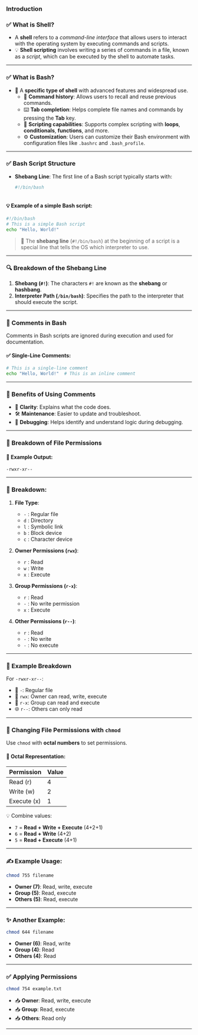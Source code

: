 ### Introduction 

### ✅ What is Shell?
- A **shell** refers to a *command-line interface* that allows users to interact with the operating system by executing commands and scripts. 
- 💡 **Shell scripting** involves writing a series of commands in a file, known as a *script*, which can be executed by the shell to automate tasks.

---

### ✅ What is Bash?
- 🐚 A **specific type of shell** with advanced features and widespread use.
  - 📜 **Command history**: Allows users to recall and reuse previous commands.
  - ⌨️ **Tab completion**: Helps complete file names and commands by pressing the **Tab** key.
  - 🔁 **Scripting capabilities**: Supports complex scripting with **loops**, **conditionals**, **functions**, and more.
  - ⚙️ **Customization**: Users can customize their Bash environment with configuration files like `.bashrc` and `.bash_profile`.

---

### ✅ Bash Script Structure
- **Shebang Line**: The first line of a Bash script typically starts with:
  
  ```bash
  #!/bin/bash
  


#### 💡 Example of a simple Bash script:

```bash
#!/bin/bash
# This is a simple Bash script
echo "Hello, World!"
```

> 📝 The **shebang line** (`#!/bin/bash`) at the beginning of a script is a special line that tells the OS which interpreter to use.

---

### 🔍 Breakdown of the Shebang Line

1. **Shebang (`#!`)**: The characters `#!` are known as the **shebang** or **hashbang**.
2. **Interpreter Path (`/bin/bash`)**: Specifies the path to the interpreter that should execute the script.

---

### 💬 Comments in Bash

Comments in Bash scripts are ignored during execution and used for documentation.

#### ✅ Single-Line Comments:

```bash
# This is a single-line comment
echo "Hello, World!"  # This is an inline comment
```

---

### 🌟 Benefits of Using Comments

* 📖 **Clarity**: Explains what the code does.
* 🛠️ **Maintenance**: Easier to update and troubleshoot.
* 🐞 **Debugging**: Helps identify and understand logic during debugging.

---

### 🔐 Breakdown of File Permissions

#### 📄 Example Output:

```
-rwxr-xr--
```

---

### 🧩 Breakdown:

1. **File Type**:

   * `-` : Regular file
   * `d` : Directory
   * `l` : Symbolic link
   * `b` : Block device
   * `c` : Character device

2. **Owner Permissions (`rwx`)**:

   * `r` : Read
   * `w` : Write
   * `x` : Execute

3. **Group Permissions (`r-x`)**:

   * `r` : Read
   * `-` : No write permission
   * `x` : Execute

4. **Other Permissions (`r--`)**:

   * `r` : Read
   * `-` : No write
   * `-` : No execute

---

### 🔧 Example Breakdown

For `-rwxr-xr--`:

* 📂 `-`: Regular file
* 👤 `rwx`: Owner can read, write, execute
* 👥 `r-x`: Group can read and execute
* 🌐 `r--`: Others can only read

---

### 🔁 Changing File Permissions with `chmod`

Use `chmod` with **octal numbers** to set permissions.

#### 🧮 Octal Representation:

| Permission  | Value |
| ----------- | ----- |
| Read (r)    | 4     |
| Write (w)   | 2     |
| Execute (x) | 1     |

💡 Combine values:

* `7` = **Read + Write + Execute** (4+2+1)
* `6` = **Read + Write** (4+2)
* `5` = **Read + Execute** (4+1)

---

### ✍️ Example Usage:

```bash
chmod 755 filename
```

* **Owner (7)**: Read, write, execute
* **Group (5)**: Read, execute
* **Others (5)**: Read, execute

---

### ✨ Another Example:

```bash
chmod 644 filename
```

* **Owner (6)**: Read, write
* **Group (4)**: Read
* **Others (4)**: Read

---

### ✅ Applying Permissions

```bash
chmod 754 example.txt
```

* 📥 **Owner**: Read, write, execute
* 📥 **Group**: Read, execute
* 📥 **Others**: Read only

---



